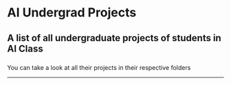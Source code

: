 # AI Undergrad Projects


### 
A list of all undergraduate projects of students in AI Class
---

###
You can take a look at all their projects in their respective folders


---